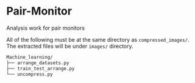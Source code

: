 # Pair-Monitor
Analysis work for pair monitors

All of the following must be at the same directory as ```compressed_images/```. The extracted files will be under ```images/``` directory.

```bash
Machine_learning/
├── arrange_datasets.py
├── train_test_arrange.py
└── uncompress.py 
```
